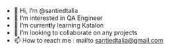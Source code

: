 - 👋 Hi, I’m @santiedtalia
- 👀 I’m interested in QA Engineer
- 🌱 I’m currently learning Katalon
- 💞️ I’m looking to collaborate on any projects
- 📫 How to reach me : mailto santiedtalia@gmail.com

<!---
santiedtalia/santiedtalia is a ✨ special ✨ repository because its `README.md` (this file) appears on your GitHub profile.
You can click the Preview link to take a look at your changes.
--->
